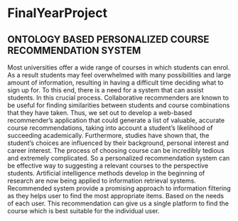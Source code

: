 # FinalYearProject

ONTOLOGY BASED PERSONALIZED COURSE RECOMMENDATION SYSTEM
---------------------------------------------------------
Most universities offer a wide range of courses in which students can enrol. As a result students may feel overwhelmed with many possibilities and large amount of information, resulting in having a difficult time deciding what to sign up for. To this end, there is a need for a system that can assist students. In this crucial process. Collaborative recommenders are known to be useful for finding similarities between students and course combinations that they have taken. Thus, we set out to develop a web-based recommender’s application that could generate a list of valuable, accurate course recommendations, taking into account a student’s likelihood of succeeding academically. Furthermore, studies have shown that, the student’s choices are influenced by their background, personal interest and career interest. The process of choosing course can be incredibly tedious and extremely complicated. So a personalized recommendation system can be effective way to suggesting a relevant courses to the perspective students. Artificial intelligence methods develop in the beginning of research are now being applied to information retrieval systems. Recommended system provide a promising approach to information filtering as they helps user to find the most appropriate items. Based on the needs of each user. This recommendation can give us a single platform to find the course which is best suitable for the individual user.
